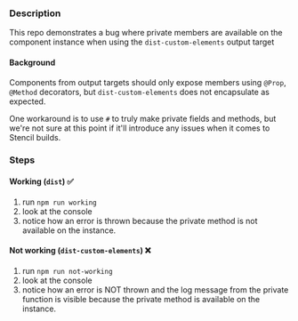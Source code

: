 ### Description

This repo demonstrates a bug where private members are available on the component instance when using the `dist-custom-elements` output target

#### Background

Components from output targets should only expose members using `@Prop`, `@Method` decorators, but `dist-custom-elements` does not encapsulate as expected.

One workaround is to use `#` to truly make private fields and methods, but we're not sure at this point if it'll introduce any issues when it comes to Stencil builds.

### Steps

#### Working (`dist`) ✅

1. run `npm run working`
1. look at the console
1. notice how an error is thrown because the private method is not available on the instance. 

#### Not working (`dist-custom-elements`) ❌

1. run `npm run not-working`
1. look at the console
1. notice how an error is NOT thrown and the log message from the private function is visible because the private method is available on the instance.
